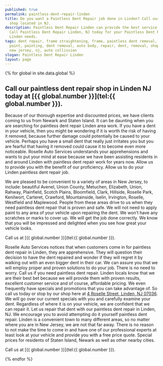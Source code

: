 ```yaml
---
published: true
permalink: paintless-dent-repair-linden
title: Do you want a Paintless Dent Repair job done in Linden? Call our repair
  shop located in NJ.
description: Paintless Dent Repair Linden can provide the best service in town,
  Call Paintless Dent Repair Linden, NJ today for your Paintless Dent Repair
  Linden needs.
tags: dent repair, frame straightening, frame, paintless dent removal, auto
  paint, painting, dent removal, auto body, repair, dent, removal, shop, linden,
  new jersey, nj, auto collission
slogan: Paintless Dent Repair Linden
layout: page
---
```


{% for global in site.data.global %}
## Call our paintless dent repair shop in Linden NJ today at [{{ global.number }}](tel:{{ global.number }}).
Because of our thorough expertise and discounted prices, we have clients coming to us from Newark and Staten Island. It can be daunting when you are searching for paintless dent repair Linden area work. If you have a dent in your vehicle, then you might be wondering if it is worth the risk of having it removed, because further damage could potentially be caused to your vehicle. Perhaps you have a small dent that really just irritates you but you are fearful that having it removed could cause it to become even more noticeable. Roselle Auto Services understands your apprehensions and wants to put your mind at ease because we have been assisting residents in and around Linden with paintless dent repair work for years now. Allow us to provide you with the benefit of our proficiency. Allow us to do your Linden paintless dent repair job.

We are pleased to be convenient to a variety of areas in New Jersey, to include: beautiful Avenel, Union County, Metuchen, Elizabeth, Union, Rahway, Plainfield, Scotch Plains, Bloomfield, Clark, Hillside, Roselle Park, Kenilwort, Carteret, Crawford, Mountainside, Iselin, Irvington, Roselle, Westfield and Maplewood. People from these areas drive to us when they need paintless dent repair that is proven and safe. We will not need to apply paint to any area of your vehicle upon repairing the dent. We won’t have any scratches or marks to cover up. We will get the job done correctly. We know that you will be impressed and delighted when you see how great your vehicle looks.



Call us at [{{ global.number }}](tel:{{ global.number }}).



Roselle Auto Services notices that when customers come in for paintless dent repair in Linden, they are apprehensive. They will question their decision to have the dent repaired and wonder if they will regret it by walking out with an even bigger dent in their car. We can assure you that we will employ proper and proven solutions to do your job. There is no need to worry. Call us if you need paintless dent repair. Linden locals know that we are their best bet because we will provide them with proven results, excellent customer service and of course, affordable pricing. We even frequently have specials and promotions that you can take advantage of. So call us today or stop by our shop here at [4 Roselle Street, Linden, NJ 07036](https://www.google.com/maps/place/Roselle+Auto+Services+Inc+-+Linden,+NJ/@40.635433,-74.246247,17z/data=!4m7!1m4!3m3!1s0x89c3b2e1928866e5:0xe440b805db07d78e!2sRoselle+Auto+Services+Inc+-+Linden,+NJ!3b1!3m1!1s0x89c3b2e1928866e5:0xe440b805db07d78e). We will go over our current specials with you and carefully examine your dent. Regardless of where it is on your vehicle, we are confident that we can repair it. Let us repair that dent with our paintless dent repair in Linden, NJ. We encourage you to avoid attempting do it yourself paintless dent repair. Linden is a convenient town to many different areas, so no matter where you are in New Jersey, we are not that far away. There is no reason to not make the time to come in and have one of our professional experts at least look at your vehicle and provide you with a free price quote. Special prices for residents of Staten Island, Newark as well as other nearby cities.



Call us at [{{ global.number }}](tel:{{ global.number }}).

{% endfor %}
